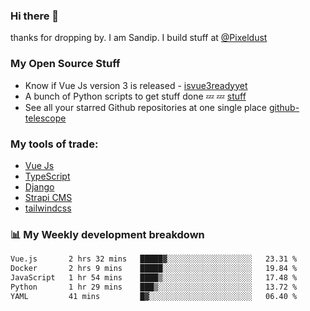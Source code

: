 ### Hi there 👋

thanks for dropping by.
I am Sandip. I build stuff at [@Pixeldust](github.com/pixeldust-in/)

###  **My Open Source Stuff**

 - Know if Vue Js version 3 is released -  [isvue3readyyet](https://github.com/sandiprb/isvue3readyyet)
 - A bunch of Python scripts to get stuff done 💤 💤 [stuff](https://github.com/sandiprb/stuff)
 - See all your starred Github repositories at one single place [github-telescope](https://github.com/sandiprb/github-telescope)



###  **My tools of trade:**
 - [Vue Js](https://github.com/vuejs/vue/)
 - [TypeScript](https://github.com/microsoft/TypeScript)
 - [Django](github.com/django/django)
 - [Strapi CMS](github.com/strapi/strapi)
 - [tailwindcss](https://github.com/tailwindlabs/tailwindcss)


###  📊 **My Weekly development breakdown**
<!--START_SECTION:waka-->

```txt
Vue.js       2 hrs 32 mins   █████▓░░░░░░░░░░░░░░░░░░░   23.31 %
Docker       2 hrs 9 mins    █████░░░░░░░░░░░░░░░░░░░░   19.84 %
JavaScript   1 hr 54 mins    ████▒░░░░░░░░░░░░░░░░░░░░   17.48 %
Python       1 hr 29 mins    ███▒░░░░░░░░░░░░░░░░░░░░░   13.72 %
YAML         41 mins         █▓░░░░░░░░░░░░░░░░░░░░░░░   06.40 %
```

<!--END_SECTION:waka-->
